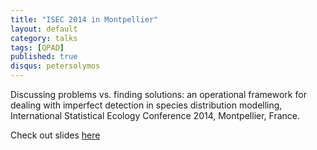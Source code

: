 ```yaml
---
title: "ISEC 2014 in Montpellier"
layout: default
category: talks
tags: [QPAD]
published: true
disqus: petersolymos
---
```


Discussing problems vs. finding solutions: an operational framework for dealing with imperfect detection in species distribution modelling,
International Statistical Ecology Conference 2014, Montpellier, France.

Check out slides [here](http://www.slideshare.net/psolymos/isec-july2-h1solymos)
